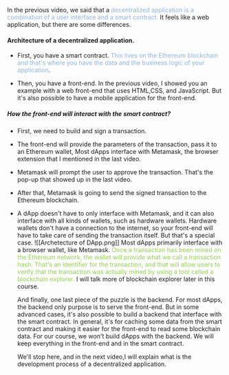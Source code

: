 
In the previous video,  we said that a <font color="#8db3e2">decentralized application is a combination of a user interface and a smart contract.</font>  It feels like a web application,  but there are some differences. 
#### Architecture of a decentralized application. 

- First,  you have a smart contract. <font color="#8db3e2"> This lives on the Ethereum blockchain and that's where you have the data and the business logic of your application</font>.

- Then,  you have a front-end. In the previous video,  I showed you an example with a web front-end that uses HTML,CSS,  and JavaScript.  But it's also possible to have a mobile application for the front-end. 



##### How the front-end will interact with the smart contract?  

- First,  we need to build and sign a transaction. 
- The front-end will provide the parameters of the transaction,  pass it to an Ethereum wallet, Most dApps interface with Metamask,  the browser extension that I mentioned in the last video. 
- Metamask will prompt the user to approve the transaction.  That's the pop-up that showed up in the last video.  
- After that,  Metamask is going to send the signed transaction to the Ethereum blockchain. 
- A dApp doesn't have to only interface with Metamask,  and it can also interface with all kinds of wallets,  such as hardware wallets. Hardware wallets don't have a connection to the internet,  so your front-end will have to take care of sending the transaction itself.  But that's a special case.
![[Archetecture of DApp.png]]
 Most dApps primarily interface with a browser wallet,  like Metamask. <font color="#92d050"> Once a transaction has been mined on the Ethereum network,  the wallet will provide what we call a transaction hash.  That's an identifier for the transaction,  and that will allow users to verify that the transaction was actually mined by using a tool called a blockchain explorer.</font>  I will talk more of blockchain explorer later in this course. 
 
  And finally,  one last piece of the puzzle is the backend. For most dApps,  the backend only purpose is to serve the front-end.  But in some advanced cases,  it's also possible to build a backend that interface with the smart contract.  In general,  it's for caching some data from the smart contract and making it easier for the front-end to read some blockchain data.  For our course,  we won't build dApps with the backend.  We will keep everything in the front-end and in the smart contract. 
  
   We'll stop here,  and in the next video,I will explain what is the development process of a decentralized application.
